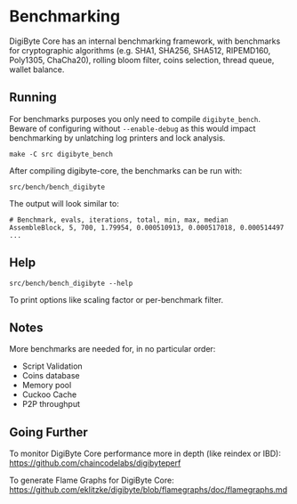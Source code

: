 Benchmarking
============

DigiByte Core has an internal benchmarking framework, with benchmarks
for cryptographic algorithms (e.g. SHA1, SHA256, SHA512, RIPEMD160, Poly1305, ChaCha20), rolling bloom filter, coins selection,
thread queue, wallet balance.

Running
---------------------

For benchmarks purposes you only need to compile `digibyte_bench`. Beware of configuring without `--enable-debug` as this would impact
benchmarking by unlatching log printers and lock analysis.

    make -C src digibyte_bench

After compiling digibyte-core, the benchmarks can be run with:

    src/bench/bench_digibyte

The output will look similar to:
```
# Benchmark, evals, iterations, total, min, max, median
AssembleBlock, 5, 700, 1.79954, 0.000510913, 0.000517018, 0.000514497
...
```

Help
---------------------

    src/bench/bench_digibyte --help

To print options like scaling factor or per-benchmark filter.

Notes
---------------------
More benchmarks are needed for, in no particular order:
- Script Validation
- Coins database
- Memory pool
- Cuckoo Cache
- P2P throughput

Going Further
--------------------

To monitor DigiByte Core performance more in depth (like reindex or IBD): https://github.com/chaincodelabs/digibyteperf

To generate Flame Graphs for DigiByte Core: https://github.com/eklitzke/digibyte/blob/flamegraphs/doc/flamegraphs.md
